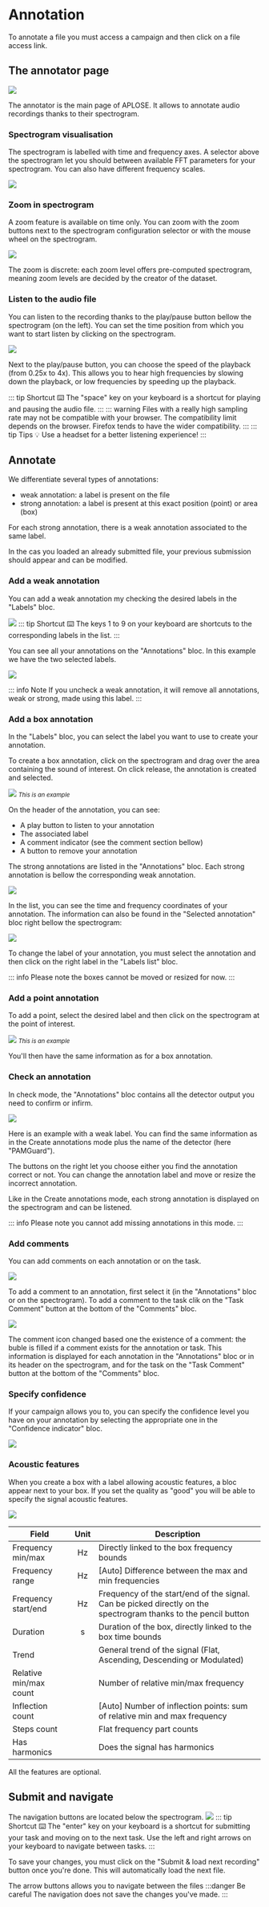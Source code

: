 # Annotation

To annotate a file you must access a campaign and then click on a file access link.

## The annotator page

![](/annotator/full_page.png)

The annotator is the main page of APLOSE. It allows to annotate audio recordings thanks to their spectrogram.


### Spectrogram visualisation
The spectrogram is labelled with time and frequency axes.
A selector above the spectrogram let you should between available FFT parameters for your spectrogram. You can also have different frequency scales.

![](/annotator/spectro-config.png)

<!--@include: ../parts/frequency-scales.md-->

### Zoom in spectrogram
A zoom feature is available on time only.
You can zoom with the zoom buttons next to the spectrogram configuration selector or with the mouse wheel on the spectrogram.

![](/annotator/zoom.png)

The zoom is discrete: each zoom level offers pre-computed spectrogram, meaning zoom levels are decided by the creator of the dataset.

### Listen to the audio file

You can listen to the recording thanks to the play/pause button bellow the spectrogram (on the left).
You can set the time position from which you want to start listen by clicking on the spectrogram.

![](/annotator/audio.png)

Next to the play/pause button, you can choose the speed of the playback (from 0.25x to 4x).
This allows you to hear high frequencies by slowing down the playback, or low frequencies by speeding up the playback.

::: tip Shortcut :keyboard:
The "space" key on your keyboard is a shortcut for playing and pausing the audio file.
:::
::: warning
Files with a really high sampling rate may not be compatible with your browser.
The compatibility limit depends on the browser.
Firefox tends to have the wider compatibility.
:::
::: tip Tips :bulb:
Use a headset for a better listening experience!
:::

## Annotate
We differentiate several types of annotations:
- weak annotation: a label is present on the file
- strong annotation: a label is present at this exact position (point) or area (box)


For each strong annotation, there is a weak annotation associated to the same label.

In the cas you loaded an already submitted file, your previous submission should appear and can be modified. 

### Add a weak annotation

You can add a weak annotation my checking the desired labels in the "Labels" bloc.

![](/annotator/labels.png)
::: tip Shortcut :keyboard:
The keys 1 to 9 on your keyboard are shortcuts to the corresponding labels in the list.
:::

You can see all your annotations on the "Annotations" bloc. In this example we have the two selected labels.

![](/annotator/annotations.png)

::: info Note
If you uncheck a weak annotation, it will remove all annotations, weak or strong, made using this label.
:::

### Add a box annotation

In the "Labels" bloc, you can select the label you want to use to create your annotation.

To create a box annotation, click on the spectrogram and drag over the area containing the sound of interest.
On click release, the annotation is created and selected.

![](/annotator/box.png)
<small>_This is an example_</small>

On the header of the annotation, you can see:
- A play button to listen to your annotation
- The associated label
- A comment indicator (see the comment section bellow)
- A button to remove your annotation

The strong annotations are listed in the "Annotations" bloc.
Each strong annotation is bellow the corresponding weak annotation.

![](/annotator/annotations-2.png)

In the list, you can see the time and frequency coordinates of your annotation.
The information can also be found in the "Selected annotation" bloc right bellow the spectrogram:

![](/annotator/selected-strong.png)

To change the label of your annotation, you must select the annotation and then click on the right label in the "Labels list" bloc.

::: info 
Please note the boxes cannot be moved or resized for now.
:::

### Add a point annotation

To add a point, select the desired label and then click on the spectrogram at the point of interest.

![](/annotator/point.png)
<small>_This is an example_</small>

You'll then have the same information as for a box annotation.

### Check an annotation

In check mode, the "Annotations" bloc contains all the detector output you need to confirm or infirm.

![](/annotator/check-list.png)

Here is an example with a weak label.
You can find the same information as in the Create annotations mode plus the name of the detector (here "PAMGuard").

The buttons on the right let you choose either you find the annotation correct or not.
You can change the annotation label and move or resize the incorrect annotation.

Like in the Create annotations mode, each strong annotation is displayed on the spectrogram and can be listened.

::: info
Please note you cannot add missing annotations in this mode.
:::

### Add comments

You can add comments on each annotation or on the task.

![](/annotator/comment-bloc.png)

To add a comment to an annotation, first select it (in the "Annotations" bloc or on the spectrogram).
To add a comment to the task clik on the "Task Comment" button at the bottom of the "Comments" bloc.

![](/annotator/comment-indicators.png)

The comment icon changed based one the existence of a comment: the buble is filled if a comment exists for the annotation or task.
This information is displayed for each annotation in the "Annotations" bloc or in its header on the spectrogram, and for the task on the "Task Comment" button at the bottom of the "Comments" bloc.


### Specify confidence

If your campaign allows you to, you can specify the confidence level you have on your annotation by selecting the appropriate one in the "Confidence indicator" bloc.

![](/annotator/confidence.png)

### Acoustic features

When you create a box with a label allowing acoustic features, a bloc appear next to your box.
If you set the quality as "good" you will be able to specify the signal acoustic features.

![](/annotator/acoustic-features.png)

| Field                  | Unit | Description                                                                                                     |
|------------------------|:----:|-----------------------------------------------------------------------------------------------------------------|
| Frequency min/max      |  Hz  | Directly linked to the box frequency bounds                                                                     |
| Frequency range        |  Hz  | [Auto] Difference between the max and min frequencies                                                           |
| Frequency start/end    |  Hz  | Frequency of the start/end of the signal. Can be picked directly on the spectrogram thanks to the pencil button |
| Duration               |  s   | Duration of the box, directly linked to the box time bounds                                                     |
| Trend                  |      | General trend of the signal (Flat, Ascending, Descending or Modulated)                                          |
| Relative min/max count |      | Number of relative min/max frequency                                                                            |
| Inflection count       |      | [Auto] Number of inflection points: sum of relative min and max frequency                                       |
| Steps count            |      | Flat frequency part counts                                                                                      |
| Has harmonics          |      | Does the signal has harmonics                                                                                   |

All the features are optional.

## Submit and navigate

The navigation buttons are located below the spectrogram.
![](/annotator/submit.png)
::: tip Shortcut :keyboard:
The "enter" key on your keyboard is a shortcut for submitting your task and moving on to the next task.
Use the left and right arrows on your keyboard to navigate between tasks.
:::

To save your changes, you must click on the "Submit & load next recording" button once you're done. 
This will automatically load the next file.

The arrow buttons allows you to navigate between the files
:::danger Be careful
The navigation does not save the changes you've made.
:::
